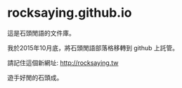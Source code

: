# rocksaying.github.io

這是石頭閒語的文件庫。

我於2015年10月底，將石頭閒語部落格移轉到 github 上託管。

請記住這個新網址: http://rocksaying.tw

遊手好閒的石頭成。

